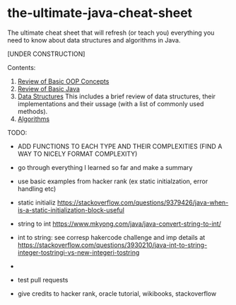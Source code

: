 # the-ultimate-java-cheat-sheet
The ultimate cheat sheet that will refresh (or teach you) everything you need to know about data structures and algorithms in Java.

[UNDER CONSTRUCTION]

Contents:

1. [Review of Basic OOP Concepts](ReviewOfBasicOOPConcepts.mdown) 
2. [Review of Basic Java](ReviewOfBasicJava.mdown)
3. [Data Structures](DataStructures.mdown) This includes a brief review of data structures, their implementations and their ussage (with a list of commonly used methods).
4. [Algorithms](Algorithms.mdown)


TODO:

* ADD FUNCTIONS TO EACH TYPE AND THEIR COMPLEXITIES (FIND A WAY TO NICELY FORMAT COMPLEXITY)
* go through everything I learned so far and make a summary

* use basic examples from hacker rank (ex static initialzation, error handling etc)
* static initializ https://stackoverflow.com/questions/9379426/java-when-is-a-static-initialization-block-useful
* string to int https://www.mkyong.com/java/java-convert-string-to-int/
* int to string: see corresp hakercode challenge and imp details at https://stackoverflow.com/questions/3930210/java-int-to-string-integer-tostringi-vs-new-integeri-tostring
* 
* test pull requests
* give credits to hacker rank, oracle tutorial, wikibooks, stackoverflow
